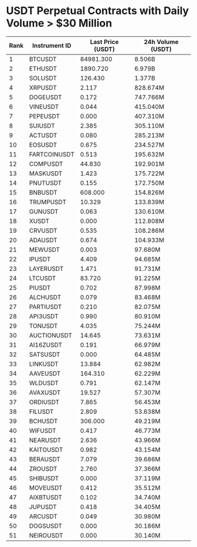 # USDT Perpetual Contracts with Daily Volume > $30 Million

| Rank | Instrument ID | Last Price (USDT) | 24h Volume (USDT) |
|------|---------------|-------------------|-------------------|
| 1 | BTCUSDT | 84981.300 | 8.506B |
| 2 | ETHUSDT | 1890.720 | 6.979B |
| 3 | SOLUSDT | 126.430 | 1.377B |
| 4 | XRPUSDT | 2.117 | 828.674M |
| 5 | DOGEUSDT | 0.172 | 747.766M |
| 6 | VINEUSDT | 0.044 | 415.040M |
| 7 | PEPEUSDT | 0.000 | 407.310M |
| 8 | SUIUSDT | 2.385 | 305.110M |
| 9 | ACTUSDT | 0.080 | 285.213M |
| 10 | EOSUSDT | 0.675 | 234.527M |
| 11 | FARTCOINUSDT | 0.513 | 195.632M |
| 12 | COMPUSDT | 44.830 | 192.901M |
| 13 | MASKUSDT | 1.423 | 175.722M |
| 14 | PNUTUSDT | 0.155 | 172.750M |
| 15 | BNBUSDT | 608.000 | 154.826M |
| 16 | TRUMPUSDT | 10.329 | 133.839M |
| 17 | GUNUSDT | 0.063 | 130.610M |
| 18 | XUSDT | 0.000 | 112.808M |
| 19 | CRVUSDT | 0.535 | 108.286M |
| 20 | ADAUSDT | 0.674 | 104.933M |
| 21 | MEWUSDT | 0.003 | 97.680M |
| 22 | IPUSDT | 4.409 | 94.685M |
| 23 | LAYERUSDT | 1.471 | 91.731M |
| 24 | LTCUSDT | 83.720 | 91.225M |
| 25 | PIUSDT | 0.702 | 87.998M |
| 26 | ALCHUSDT | 0.079 | 83.468M |
| 27 | PARTIUSDT | 0.210 | 82.075M |
| 28 | API3USDT | 0.990 | 80.910M |
| 29 | TONUSDT | 4.035 | 75.244M |
| 30 | AUCTIONUSDT | 14.645 | 73.631M |
| 31 | AI16ZUSDT | 0.191 | 66.979M |
| 32 | SATSUSDT | 0.000 | 64.485M |
| 33 | LINKUSDT | 13.884 | 62.982M |
| 34 | AAVEUSDT | 164.310 | 62.229M |
| 35 | WLDUSDT | 0.791 | 62.147M |
| 36 | AVAXUSDT | 19.527 | 57.307M |
| 37 | ORDIUSDT | 7.865 | 56.453M |
| 38 | FILUSDT | 2.809 | 53.638M |
| 39 | BCHUSDT | 306.000 | 49.219M |
| 40 | WIFUSDT | 0.417 | 46.773M |
| 41 | NEARUSDT | 2.636 | 43.966M |
| 42 | KAITOUSDT | 0.982 | 43.154M |
| 43 | BERAUSDT | 7.079 | 39.686M |
| 44 | ZROUSDT | 2.760 | 37.366M |
| 45 | SHIBUSDT | 0.000 | 37.119M |
| 46 | MOVEUSDT | 0.412 | 35.512M |
| 47 | AIXBTUSDT | 0.102 | 34.740M |
| 48 | JUPUSDT | 0.418 | 34.405M |
| 49 | ARCUSDT | 0.049 | 30.980M |
| 50 | DOGSUSDT | 0.000 | 30.186M |
| 51 | NEIROUSDT | 0.000 | 30.140M |
